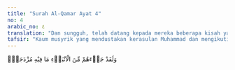```yaml
---
title: "Surah Al-Qamar Ayat 4"
no: 4
arabic_no: ٤
translation: "Dan sungguh, telah datang kepada mereka beberapa kisah yang di dalamnya terdapat ancaman (terhadap kekafiran),"
tafsir: "Kaum musyrik yang mendustakan kerasulan Muhammad dan mengikuti hawa nafsu, telah mengetahui beberapa kisah tentang umat-umat terdahulu yang mendustakan para rasul, sehingga Allah menurunkan azab kepada mereka, sebagaimana tersebut dalam AlQur'an. Namun kisah-kisah itu tidak berkesan di hati mereka dan tidak dapat mencegah kekafiran, lalu Allah membinasakan mereka, sedang di akhirat nanti akan disiksa sesuai dengan perbuatan syirik yang telah menghiasi jiwa mereka."
---
```

وَلَقَدْ جَاۤءَهُمْ مِّنَ الْاَنْبَاۤءِ مَا فِيْهِ مُزْدَجَرٌۙ  